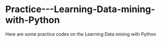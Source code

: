 # Practice---Learning-Data-mining-with-Python
Here are some practice codes on the Learning Data mining with Python
